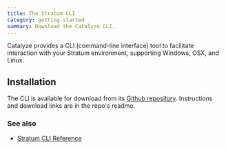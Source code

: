```yaml
---
title: The Stratum CLI
category: getting-started
summary: Download the Catalyze CLI.
---
```


Catalyze provides a CLI (command-line interface) tool to facilitate interaction with your Stratum environment, supporting Windows, OSX, and Linux.

## Installation

The CLI is available for download from its [Github repository](https://github.com/catalyzeio/cli). Instructions and download links are in the repo's readme.

### See also

* [Stratum CLI Reference](/paas/paas-cli-reference/)
